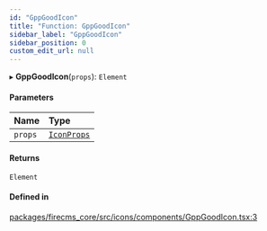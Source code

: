 ```yaml
---
id: "GppGoodIcon"
title: "Function: GppGoodIcon"
sidebar_label: "GppGoodIcon"
sidebar_position: 0
custom_edit_url: null
---
```


▸ **GppGoodIcon**(`props`): `Element`

#### Parameters

| Name | Type |
| :------ | :------ |
| `props` | [`IconProps`](../types/IconProps.md) |

#### Returns

`Element`

#### Defined in

[packages/firecms_core/src/icons/components/GppGoodIcon.tsx:3](https://github.com/FireCMSco/firecms/blob/d45f3739/packages/firecms_core/src/icons/components/GppGoodIcon.tsx#L3)
